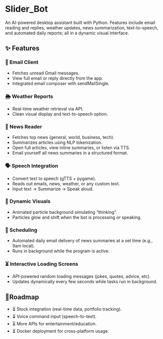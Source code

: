 # Slider_Bot
An AI-powered desktop assistant built with Python. Features include email reading and replies, weather updates, news summarization, text-to-speech, and automated daily reports; all in a dynamic visual interface.


## ✨ Features

### 📧 Email Client
- Fetches unread Gmail messages.
- View full email or reply directly from the app.
- Integrated email composer with sendMailSingle.

### 🌦 Weather Reports
- Real-time weather retrieval via API.
- Clean visual display and text-to-speech option.

### 📰 News Reader
- Fetches top news (general, world, business, tech).
- Summarizes articles using NLP tokenization.
- Open full articles, view inline summaries, or listen via TTS.
- Email yourself all news summaries in a structured format.

### 🗣 Speech Integration
- Convert text to speech (gTTS + pygame).
- Reads out emails, news, weather, or any custom text.
- Input text → Summarize → Speak aloud.

### 🎨 Dynamic Visuals
- Animated particle background simulating “thinking”.
- Particles glow and shift when the bot is processing or speaking.

### 📅 Scheduling
- Automated daily email delivery of news summaries at a set time (e.g., 9am local).
- Runs in background while the program is active.

### ⏳ Interactive Loading Screens
- API-powered random loading messages (jokes, quotes, advice, etc).
- Updates dynamically every few seconds while tasks run in background.





## 🚀Roadmap
- ⏳ Stock integration (real-time data, portfolio tracking).
- ⏳ Voice command input (speech-to-text).
- ⏳ More APIs for entertainment/education.
- ⏳ Docker deployment for cross-platform usage.
